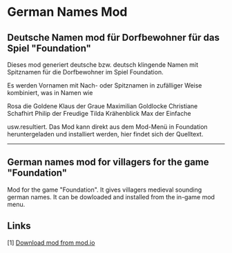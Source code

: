 # German Names Mod

## Deutsche Namen mod für Dorfbewohner für das Spiel "Foundation"

Dieses mod generiert deutsche bzw. deutsch klingende Namen mit Spitznamen für die Dorfbewohner im Spiel Foundation.

Es werden Vornamen mit Nach- oder Spitznamen in zufälliger Weise kombiniert, was in Namen wie

   Rosa die Goldene
   Klaus der Graue
   Maximilian Goldlocke
   Christiane Schafhirt
   Philip der Freudige
   Tilda Krähenblick
   Max der Einfache

usw.resultiert.
Das Mod kann direkt aus dem Mod-Menü in Foundation heruntergeladen und installiert werden, hier findet sich der Quelltext.

----

## German names mod for villagers for the game "Foundation"

Mod for the game "Foundation". It gives villagers medieval sounding german names. It can be dowloaded and installed from the in-game mod menu.

## Links

[1] [Download mod from mod.io](https://mod.io/g/foundation/m/german-villager-names)